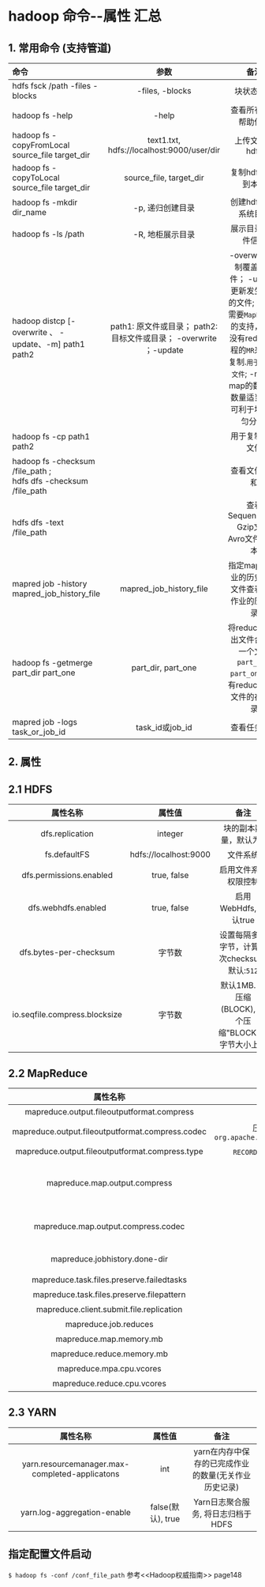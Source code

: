 
# hadoop 命令--属性 汇总

## 1. 常用命令 (支持管道)
| 命令 | 参数 | 备注 |
| :------|:------: | :------: |
| hdfs fsck /path -files -blocks | -files, -blocks | 块状态信息 |
| hadoop fs  -help | -help|查看所有命令帮助信息|
| hadoop fs -copyFromLocal source_file target_dir| text1.txt, hdfs://localhost:9000/user/dir | 上传文件到hdfs|
| hadoop fs -copyToLocal source_file target_dir | source_file, target_dir | 复制hdfs文件到本地 |
| hadoop fs -mkdir dir_name | -p, 递归创建目录 | 创建hdfs文件系统目录 |
| hadoop fs -ls /path | -R, 地柜展示目录 | 展示目录及文件信息 |
| hadoop distcp  [-overwrite 、 -update、-m]  path1 path2 | path1: 原文件或目录； path2: 目标文件或目录； -overwrite ；-update | -overwrite 强制覆盖原文件；  -update更新发生变化的文件; 该过程需要`MapReduce`的支持，通过没有reduce过程的`MR`来完成复制.`用于复制大文件`; -m指定map的数量(该数量适当增大可利于块的均匀分布)|
| hadoop fs -cp path1 path2 | |用于复制较小文件|
| hadoop fs -checksum /file_path ; <br /> hdfs dfs -checksum /file_path | | 查看文件校验和 |
| hdfs dfs -text /file_path | | 查看SequenceFile, Gzip文件, Avro文件, 纯文本 |
| mapred job -history mapred_job_history_file|   mapred_job_history_file | 指定mapred作业的历史记录文件查看对应作业的历史记录 |
| hadoop fs -getmerge part_dir part_one| part_dir, part_one | 将reducer的输出文件合并为一个文件`part_one`, `part_one`是所有reducer输出文件的存放目录 |
| mapred job -logs task_or_job_id | task_id或job_id | 查看任务日志 |

## 2. 属性

## 2.1 HDFS
| 属性名称 | 属性值 | 备注 |
| :------:|:------: | :------: |
| dfs.replication | integer | 块的副本数量，默认为3 |
| fs.defaultFS | hdfs://localhost:9000  | 文件系统 |
| dfs.permissions.enabled | true, false |  启用文件系统权限控制 |
| dfs.webhdfs.enabled | true, false | 启用WebHdfs, 默认true |
| dfs.bytes-per-checksum | 字节数 | 设置每隔多少字节，计算一次checksum. 默认:`512`  |
| io.seqfile.compress.blocksize | 字节数 | 默认1MB. 块压缩(BLOCK), 每个压缩"BLOCK"的字节大小上限 |

## 2.2 MapReduce
| 属性名称 | 属性值 | 备注 |
| :------:|:------: | :------: |
| mapreduce.output.fileoutputformat.compress| true, false | mapreduce的输出使用压缩 |
| mapreduce.output.fileoutputformat.compress.codec | 压缩格式完整类名， 如：<br />`org.apache.hadoop.io.compress.SnappyCodec` | mapreduce输出文件的压缩格式(也可以在应用中设置，FileIOutputFormat.setOutputCompressor())|
| mapreduce.output.fileoutputformat.compress.type | `RECORD`(默认)或`BLOCK`(更高效)或`NONE` | 设置压缩文件格式为`SequenceFile` |
| mapreduce.map.output.compress | true, false | 设置map输出中间结果是使用压缩，使用快速压缩如: LZO、Snappy等，减少mapper传输到reducer的数据量可以获得``性能上的提升``。也可以： conf.setBoolean(Job.MAP_OUTPUT_COMPRESS,true_or_false); |
| mapreduce.map.output.compress.codec | 压缩格式的完整类名 | map输出中间结果是使用压缩格式 。也可以:  conf.setClass(Job.MAP_OUTPUT_COMPRESS_CLASS, 完整类名)|
| mapreduce.jobhistory.done-dir | 目录 | mapreduce作业历史记录文件(json)的存放目录(历史记录文件默认保存一周) |
| mapreduce.task.files.preserve.failedtasks| true, false | 保存失败任务的中间结果文件|
| mapreduce.task.files.preserve.filepattern|true, false | 保存成功任务的中间结果文件 |
| mapreduce.client.submit.file.replication | int | 客户端提交的mapreduce jar等文件的副本数, 默认为10 |
| mapreduce.job.reduces | int | reduce 任务个数. 也可通过作业的setNumReduceTasks()来设置 |
| mapreduce.map.memory.mb | int(MB) | 单个map任务分配的内存数(默认1G) |
| mapreduce.reduce.memory.mb | int(MB) | 单个reduce任务分配的内存数(默认1G) |
| mapreduce.mpa.cpu.vcores | int | 单个map任务分配的虚拟内核数(默认为1) |
| mapreduce.reduce.cpu.vcores | int | 单个reduce任务分配的虚拟内核数(默认为1) |



## 2.3 YARN
| 属性名称 | 属性值 | 备注 |
| :------:|:------: | :------: |
| yarn.resourcemanager.max-completed-applicatons | int | yarn在内存中保存的已完成作业的数量(无关作业历史记录) |
| yarn.log-aggregation-enable | false(默认), true | Yarn日志聚合服务, 将日志归档于HDFS |

## 指定配置文件启动
`$ hadoop fs -conf /conf_file_path`
参考<<Hadoop权威指南>> page148
